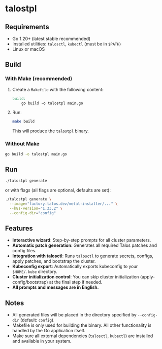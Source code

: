 # talostpl

## Requirements

- Go 1.20+ (latest stable recommended)
- Installed utilities: `talosctl`, `kubectl` (must be in `$PATH`)
- Linux or macOS

## Build

### With Make (recommended)

1. Create a `Makefile` with the following content:

    ```makefile
    build:
    	go build -o talostpl main.go
    ```

2. Run:

    ```sh
    make build
    ```

   This will produce the `talostpl` binary.

### Without Make

```sh
go build -o talostpl main.go
```

## Run

```sh
./talostpl generate
```

or with flags (all flags are optional, defaults are set):

```sh
./talostpl generate \
  --image="factory.talos.dev/metal-installer/..." \
  --k8s-version="1.33.2" \
  --config-dir="config"
```

## Features

- **Interactive wizard**: Step-by-step prompts for all cluster parameters.
- **Automatic patch generation**: Generates all required Talos patches and config files.
- **Integration with talosctl**: Runs `talosctl` to generate secrets, configs, apply patches, and bootstrap the cluster.
- **Kubeconfig export**: Automatically exports kubeconfig to your `$HOME/.kube` directory.
- **Cluster initialization control**: You can skip cluster initialization (apply-config/bootstrap) at the final step if needed.
- **All prompts and messages are in English.**

## Notes

- All generated files will be placed in the directory specified by `--config-dir` (default: `config`).
- Makefile is only used for building the binary. All other functionality is handled by the Go application itself.
- Make sure all external dependencies (`talosctl`, `kubectl`) are installed and available in your system.
